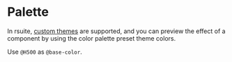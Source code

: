 # Palette

In rsuite, [custom themes](/guide/themes) are supported, and you can preview the effect of a component by using the color palette preset theme colors.

Use `@H500` as `@base-color`.

<br/>
